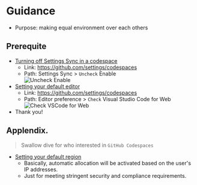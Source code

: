 # Guidance 

- Purpose: making equal environment over each others  

## Prerequite

- [Turning off Settings Sync in a codespace](https://docs.github.com/en/codespaces/setting-your-user-preferences/personalizing-github-codespaces-for-your-account#turning-off-settings-sync-in-a-codespace)
  - Link: <https://github.com/settings/codespaces>  
  - Path: Settings Sync > `Uncheck` Enable  
    ![Uncheck Enable](https://github.com/user-attachments/assets/934485f4-724e-462f-b36e-759605dc46b7)
- [Setting your default editor](https://docs.github.com/en/codespaces/setting-your-user-preferences/setting-your-default-editor-for-github-codespaces#setting-your-default-editor)
  - Link: <https://github.com/settings/codespaces>  
  - Path: Editor preference > `Check` Visual Studio Code for Web  
    ![Check VSCode for Web](https://github.com/user-attachments/assets/514c7e4b-4fdd-463c-a20e-fe68d8da15bc)  
- Thank you!

## Applendix.  

> Swallow dive for who interested in `GitHub Codespaces`  

- [Setting your default region](https://docs.github.com/en/codespaces/setting-your-user-preferences/setting-your-default-region-for-github-codespaces#setting-your-default-region)
  - Basically, automatic allocation will be activated based on the user's IP addresses.
  - Just for meeting stringent security and compliance requirements.
